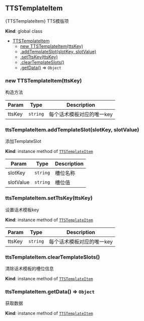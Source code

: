 <a name="TTSTemplateItem"></a>

## TTSTemplateItem
{TTSTemplateItem} TTS模版项

**Kind**: global class  

* [TTSTemplateItem](#TTSTemplateItem)
    * [new TTSTemplateItem(ttsKey)](#new_TTSTemplateItem_new)
    * [.addTemplateSlot(slotKey, slotValue)](#TTSTemplateItem+addTemplateSlot)
    * [.setTtsKey(ttsKey)](#TTSTemplateItem+setTtsKey)
    * [.clearTemplateSlots()](#TTSTemplateItem+clearTemplateSlots)
    * [.getData()](#TTSTemplateItem+getData) ⇒ <code>Object</code>

<a name="new_TTSTemplateItem_new"></a>

### new TTSTemplateItem(ttsKey)
构造方法


| Param | Type | Description |
| --- | --- | --- |
| ttsKey | <code>string</code> | 每个话术模板对应的唯一key |

<a name="TTSTemplateItem+addTemplateSlot"></a>

### ttsTemplateItem.addTemplateSlot(slotKey, slotValue)
添加TemplateSlot

**Kind**: instance method of [<code>TTSTemplateItem</code>](#TTSTemplateItem)  

| Param | Type | Description |
| --- | --- | --- |
| slotKey | <code>string</code> | 槽位名称 |
| slotValue | <code>string</code> | 槽位值 |

<a name="TTSTemplateItem+setTtsKey"></a>

### ttsTemplateItem.setTtsKey(ttsKey)
设置话术模板key

**Kind**: instance method of [<code>TTSTemplateItem</code>](#TTSTemplateItem)  

| Param | Type | Description |
| --- | --- | --- |
| ttsKey | <code>string</code> | 每个话术模板对应的唯一key |

<a name="TTSTemplateItem+clearTemplateSlots"></a>

### ttsTemplateItem.clearTemplateSlots()
清除话术模板的槽位信息

**Kind**: instance method of [<code>TTSTemplateItem</code>](#TTSTemplateItem)  
<a name="TTSTemplateItem+getData"></a>

### ttsTemplateItem.getData() ⇒ <code>Object</code>
获取数据

**Kind**: instance method of [<code>TTSTemplateItem</code>](#TTSTemplateItem)  
